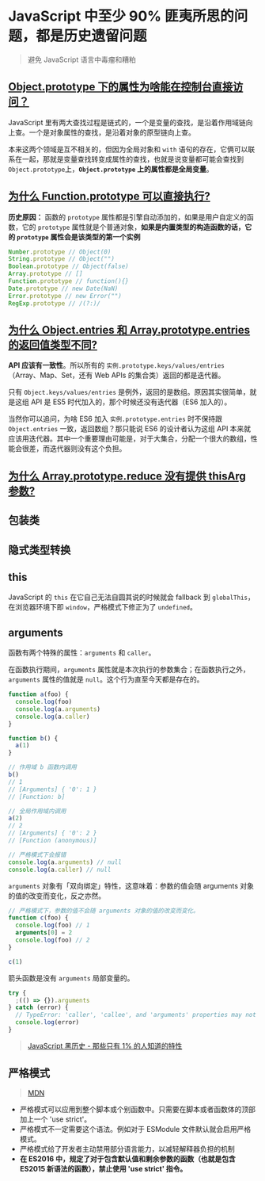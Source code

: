 # JavaScript 中至少 90% 匪夷所思的问题，都是历史遗留问题

> 避免 JavaScript 语言中毒瘤和糟粕

## [Object.prototype 下的属性为啥能在控制台直接访问？](https://www.zhihu.com/question/346847436/answer/829975038)

JavaScript 里有两大查找过程是链式的，一个是变量的查找，是沿着作用域链向上查。一个是对象属性的查找，是沿着对象的原型链向上查。

本来这两个领域是互不相关的，但因为全局对象和 `with` 语句的存在，它俩可以联系在一起，那就是变量查找转变成属性的查找，也就是说变量都可能会查找到 `Object.prototype`上，**`Object.prototype` 上的属性都是全局变量**。

## [为什么 Function.prototype 可以直接执行?](https://www.zhihu.com/question/323462380)

**历史原因：** 函数的 `prototype` 属性都是引擎自动添加的，如果是用户自定义的函数，它的 `prototype` 属性就是个普通对象，**如果是内置类型的构造函数的话，它的 `prototype` 属性会是该类型的第一个实例**

```js
Number.prototype // Object(0)
String.prototype // Object("")
Boolean.prototype // Object(false)
Array.prototype // []
Function.prototype // function(){}
Date.prototype // new Date(NaN)
Error.prototype // new Error("")
RegExp.prototype // /(?:)/
```

## [为什么 Object.entries 和 Array.prototype.entries 的返回值类型不同?](https://www.zhihu.com/question/465364604/answer/1945950621)

**API 应该有一致性**。所以所有的 `实例.prototype.keys/values/entries` （Array、Map、Set，还有 Web APIs 的集合类）返回的都是迭代器。

只有 `Object.keys/values/entries` 是例外，返回的是数组。原因其实很简单，就是这组 API 是 ES5 时代加入的，那个时候还没有迭代器（ES6 加入的）。

当然你可以追问，为啥 ES6 加入 `实例.prototype.entries` 时不保持跟 `Object.entries` 一致，返回数组？那只能说 ES6 的设计者认为这组 API 本来就应该用迭代器。其中一个重要理由可能是，对于大集合，分配一个很大的数组，性能会很差，而迭代器则没有这个负担。

## [为什么 Array.prototype.reduce 没有提供 thisArg 参数?](https://www.zhihu.com/question/320737179/answer/684654801)

## 包装类

## 隐式类型转换

## this

JavaScript 的 `this` 在它自己无法自圆其说的时候就会 fallback 到 `globalThis`，在浏览器环境下即 `window`，严格模式下修正为了 `undefined`。

## arguments

函数有两个特殊的属性：`arguments` 和 `caller`。

在函数执行期间，`arguments` 属性就是本次执行的参数集合；在函数执行之外，`arguments` 属性的值就是 `null`。这个行为直至今天都是存在的。

```JavaScript
function a(foo) {
  console.log(foo)
  console.log(a.arguments)
  console.log(a.caller)
}

function b() {
  a(1)
}

// 作用域 b 函数内调用
b()
// 1
// [Arguments] { '0': 1 }
// [Function: b]

// 全局作用域内调用
a(2)
// 2
// [Arguments] { '0': 2 }
// [Function (anonymous)]

// 严格模式下会报错
console.log(a.arguments) // null
console.log(a.caller) // null
```

`arguments` 对象有「双向绑定」特性，这意味着：参数的值会随 arguments 对象的值的改变而变化，反之亦然。

```js
// 严格模式下，参数的值不会随 arguments 对象的值的改变而变化。
function c(foo) {
  console.log(foo) // 1
  arguments[0] = 2
  console.log(foo) // 2
}

c(1)
```

箭头函数是没有 `arguments` 局部变量的。

```js
try {
  ;(() => {}).arguments
} catch (error) {
  // TypeError: 'caller', 'callee', and 'arguments' properties may not be accessed on strict mode functions or the arguments objects for calls to them
  console.log(error)
}
```

> [JavaScript 黑历史 - 那些只有 1% 的人知道的特性](https://zhuanlan.zhihu.com/p/486975868)

## 严格模式

> [MDN](https://developer.mozilla.org/zh-CN/docs/Web/JavaScript/Reference/Strict_mode)

- 严格模式可以应用到整个脚本或个别函数中。只需要在脚本或者函数体的顶部加上一个 'use strict'。
- 严格模式不一定需要这个语法。例如对于 ESModule 文件默认就会启用严格模式。
- 严格模式给了开发者主动禁用部分语言能力，以减轻解释器负担的机制
- **在 ES2016 中，规定了对于包含默认值和剩余参数的函数（也就是包含 ES2015 新语法的函数），禁止使用 'use strict' 指令。**
